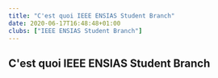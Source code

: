 ```yaml
---
title: "C'est quoi IEEE ENSIAS Student Branch"
date: 2020-06-17T16:48:48+01:00
clubs: ["IEEE ENSIAS Student Branch"]
---
```


## C'est quoi IEEE ENSIAS Student Branch

